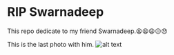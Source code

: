 # RIP Swarnadeep

This repo dedicate to my friend Swarnadeep.😫😫😩😖😞

This is the last photo with him.
![alt text](https://m.facebook.com/photo.php/?fbid=120668514078304)

